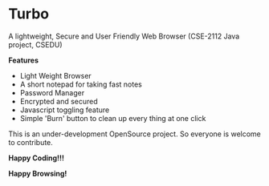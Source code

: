 # Turbo
A lightweight, Secure and User Friendly Web Browser (CSE-2112 Java project, CSEDU)

**Features**
* Light Weight Browser
* A short notepad for taking fast notes
* Password Manager
* Encrypted and secured
* Javascript toggling feature
* Simple 'Burn' button to clean up every thing at one click

This is an under-development OpenSource project. So everyone is welcome to
contribute.

**Happy Coding!!!**

**Happy Browsing!**
